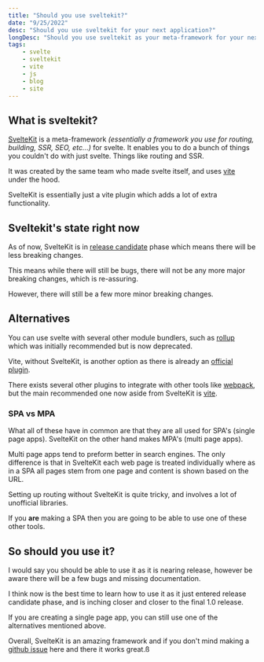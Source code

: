 ```yaml
---
title: "Should you use sveltekit?"
date: "9/25/2022"
desc: "Should you use sveltekit for your next application?"
longDesc: "Should you use sveltekit as your meta-framework for your next programming project? The Pro's and Con's of using sveltekit as your meta-framework."
tags:
    - svelte
    - sveltekit
    - vite
    - js
    - blog
    - site
---
```


## What is sveltekit?

[SvelteKit](https://kit.svelte.dev/) is a meta-framework _(essentially a framework you use for routing, building, SSR, SEO, etc...)_ for svelte.
It enables you to do a bunch of things you couldn't do with just svelte. Things like routing and SSR.

It was created by the same team who made svelte itself, and uses [vite](https://vitejs.dev/) under the hood.

SvelteKit is essentially just a vite plugin which adds a lot of extra functionality.

## Sveltekit's state right now

As of now, SvelteKit is in [release candidate](https://www.reddit.com/r/sveltejs/comments/xa03y7/sveltekit_has_entered_its_release_candidate_phase/) phase which means there will be less breaking changes.

This means while there will still be bugs, there will not be any more major breaking changes, which is re-assuring.

However, there will still be a few more minor breaking changes.

## Alternatives

You can use svelte with several other module bundlers, such as [rollup](https://github.com/sveltejs/rollup-plugin-svelte) which was initially recommended but is now deprecated.

Vite, without SvelteKit, is another option as there is already an [official plugin](https://github.com/sveltejs/vite-plugin-svelte/).

There exists several other plugins to integrate with other tools like [webpack](https://github.com/sveltejs/svelte-loader), but the main recommended one now aside from SvelteKit is [vite](https://vitejs.dev/).

### SPA vs MPA

What all of these have in common are that they are all used for SPA's (single page apps). SvelteKit on the other hand makes MPA's (multi page apps).

Multi page apps tend to preform better in search engines. The only difference is that in SvelteKit each web page is treated individually where as in a SPA all pages stem from one page and content is shown based on the URL.

Setting up routing without SvelteKit is quite tricky, and involves a lot of unofficial libraries.

If you **are** making a SPA then you are going to be able to use one of these other tools.

## So should you use it?

I would say you should be able to use it as it is nearing release, however be aware there will be a few bugs and missing documentation.

I think now is the best time to learn how to use it as it just entered release candidate phase, and is inching closer and closer to the final 1.0 release.

If you are creating a single page app, you can still use one of the alternatives mentioned above.

Overall, SvelteKit is an amazing framework and if you don't mind making a [github issue](https://github.com/sveltejs/kit/issues) here and there it works great.ß
